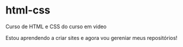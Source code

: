 # html-css
 Curso de HTML e CSS do curso em video
 
 Estou aprendendo a criar sites e agora vou gereniar meus repositórios!